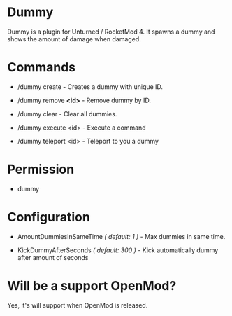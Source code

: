 # Dummy
Dummy is a plugin for Unturned / RocketMod 4. It spawns a dummy and shows the amount of damage when damaged.

# Commands
- /dummy create - Creates a dummy with unique ID.

- /dummy remove **&lt;id&gt;** - Remove dummy by ID.

- /dummy clear - Clear all dummies.

- /dummy execute &lt;id&gt; <command> - Execute a command

- /dummy teleport &lt;id&gt; - Teleport to you a dummy

# Permission
- dummy

# Configuration

- AmountDummiesInSameTime _( default: 1 )_ - Max dummies in same time.

- KickDummyAfterSeconds _( default: 300 )_ - Kick automatically dummy after amount of seconds

# Will be a support OpenMod?

Yes, it's will support when OpenMod is released.

